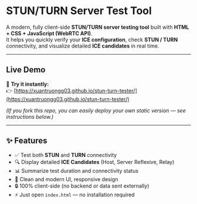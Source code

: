 # STUN/TURN Server Test Tool

A modern, fully client-side **STUN/TURN server testing tool** built with **HTML + CSS + JavaScript (WebRTC API)**.  
It helps you quickly verify your **ICE configuration**, check **STUN / TURN** connectivity, and visualize detailed **ICE candidates** in real time.

---

## Live Demo

🔗 **Try it instantly:**  
👉 [https://xuantruongg03.github.io/stun-turn-tester/](https://xuantruongg03.github.io/stun-turn-tester/)

*(If you fork this repo, you can easily deploy your own static version — see instructions below.)*

---

## ✨ Features

- ✅ Test both **STUN** and **TURN** connectivity  
- 🔍 Display detailed **ICE Candidates** (Host, Server Reflexive, Relay)  
- 📊 Summarize test duration and connectivity status  
- 🧠 Clean and modern UI, responsive design  
- 🔒 100% client-side (no backend or data sent externally)  
- ⚡ Just open `index.html` — no installation required 
